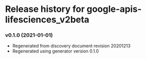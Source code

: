 # Release history for google-apis-lifesciences_v2beta

### v0.1.0 (2021-01-01)

* Regenerated from discovery document revision 20201213
* Regenerated using generator version 0.1.0

